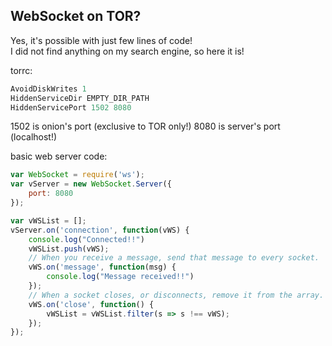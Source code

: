 ## WebSocket on TOR?
Yes, it's possible with just few lines of code!<br>
I did not find anything on my search engine, so here it is!<br>

torrc:
```c
AvoidDiskWrites 1
HiddenServiceDir EMPTY_DIR_PATH
HiddenServicePort 1502 8080
```
1502 is onion's port (exclusive to TOR only!)
8080 is server's port (localhost!)

basic web server code:
```js
var WebSocket = require('ws');
var vServer = new WebSocket.Server({
	port: 8080
});

var vWSList = [];
vServer.on('connection', function(vWS) {
	console.log("Connected!!")
	vWSList.push(vWS);
	// When you receive a message, send that message to every socket.
	vWS.on('message', function(msg) {
		console.log("Message received!!")
	});
	// When a socket closes, or disconnects, remove it from the array.
	vWS.on('close', function() {
		vWSList = vWSList.filter(s => s !== vWS);
	});
});
```
